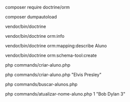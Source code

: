composer require doctrine/orm

composer dumpautoload

vendor/bin/doctrine

vendor/bin/doctrine orm:info

vendor/bin/doctrine orm:mapping:describe Aluno

vendor/bin/doctrine orm:schema-tool:create

php commands/criar-aluno.php

php commands/criar-aluno.php "Elvis Presley"

php commands/buscar-alunos.php

php commands/atualizar-nome-aluno.php 1 "Bob Dylan 3"

